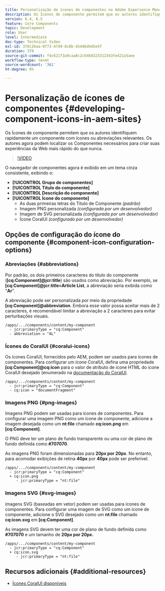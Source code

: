 ```yaml
---
title: Personalização de ícones de componentes no Adobe Experience Manager Sites
description: Os Ícones de componente permitem que os autores identifiquem rapidamente um componente com ícones ou abreviações relevantes. Os autores agora podem localizar os Componentes necessários para criar suas experiências da Web mais rápido do que nunca.
version: 6.4, 6.5
feature: Core Components
topic: Development
role: User
level: Intermediate
doc-type: Technical Video
exl-id: 37dc26aa-0773-4749-8c8b-4544bd4d5e5f
duration: 379
source-git-commit: f4c621f3a9caa8c2c64b8323312343fe421a5aee
workflow-type: tm+mt
source-wordcount: '361'
ht-degree: 0%

---
```


# Personalização de ícones de componentes {#developing-component-icons-in-aem-sites}

Os Ícones de componente permitem que os autores identifiquem rapidamente um componente com ícones ou abreviações relevantes. Os autores agora podem localizar os Componentes necessários para criar suas experiências da Web mais rápido do que nunca.

>[!VIDEO](https://video.tv.adobe.com/v/16778?quality=12&learn=on)

O navegador de componentes agora é exibido em um tema cinza consistente, exibindo o:

* **[!UICONTROL Grupo de componentes]**
* **[!UICONTROL Título do componente]**
* **[!UICONTROL Descrição do componente]**
* **[!UICONTROL Ícone do componente]**
   * As duas primeiras letras do Título de Componente *(padrão)*
   * Imagem PNG personalizada *(configurada por um desenvolvedor)*
   * Imagem de SVG personalizada *(configurada por um desenvolvedor)*
   * Ícone CoralUI *(configurado por um desenvolvedor)*

## Opções de configuração do ícone do componente {#component-icon-configuration-options}

### Abreviações {#abbreviations}

Por padrão, os dois primeiros caracteres do título do componente (**[cq:Component]@jcr:title**) são usados como abreviação. Por exemplo, se **[cq:Component]@jcr:title=Article List**, a abreviação seria exibida como &quot;**Ar**&quot;.

A abreviação pode ser personalizada por meio da propriedade **[cq:Component]@abbreviation**. Embora esse valor possa aceitar mais de 2 caracteres, é recomendável limitar a abreviação a 2 caracteres para evitar perturbações visuais.

```plain
/apps/.../components/content/my-component
  - jcr:primaryType = "cq:Component"
  - abbreviation = "AL"
```

### Ícones do CoralUI {#coralui-icons}

Os ícones CoralUI, fornecidos pelo AEM, podem ser usados para ícones de componentes. Para configurar um ícone CoralUI, defina uma propriedade **[cq:Component]@cq:icon** para o valor de atributo de ícone HTML do ícone CoralUI desejado (enumerado na [documentação do CoralUI](https://helpx.adobe.com/experience-manager/6-5/sites/developing/using/reference-materials/coral-ui/coralui3/Coral.Icon.html).

```plain
/apps/.../components/content/my-component
  - jcr:primaryType = "cq:Component"
  - cq:icon = "documentFragment"
```

### Imagens PNG {#png-images}

Imagens PNG podem ser usadas para ícones de componentes. Para configurar uma imagem PNG como um ícone de componente, adicione a imagem desejada como um **nt:file** chamado **cq:icon.png** em **[cq:Component]**.

O PNG deve ter um plano de fundo transparente ou uma cor de plano de fundo definida como **#707070**.

As imagens PNG foram dimensionadas para **20px por 20px**. No entanto, para acomodar exibições de retina **40px** por **40px** pode ser preferível.

```plain
/apps/.../components/content/my-component
  - jcr:primaryType = "cq:Component"
  + cq:icon.png
     - jcr:primaryType = "nt:file"
```

### Imagens SVG {#svg-images}

imagens SVG (baseadas em vetor) podem ser usadas para ícones de componentes. Para configurar uma imagem de SVG como um ícone de componente, adicione o SVG desejado como um **nt:file** chamado **cq:icon.svg** em **[cq:Component]**.

As imagens SVG devem ter uma cor de plano de fundo definida como **#707070** e um tamanho de **20px por 20px.**

```plain
/apps/.../components/content/my-component
  - jcr:primaryType = "cq:Component"
  + cq:icon.svg
     - jcr:primaryType = "nt:file"
```

## Recursos adicionais {#additional-resources}

* [Ícones CoralUI disponíveis](https://helpx.adobe.com/experience-manager/6-5/sites/developing/using/reference-materials/coral-ui/coralui3/Coral.Icon.html)
